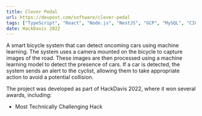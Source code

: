 ```yaml
---
title: Clever Pedal
url: https://devpost.com/software/clever-pedal
tags: ["TypeScript", "React", "Node.js", "NestJS", "GCP", "MySQL", "CICD"]
date: HackDavis 2022
---
```


A smart bicycle system that can detect oncoming cars using machine learning. The system uses a camera mounted on the bicycle to capture images of the road. These images are then processed using a machine learning model to detect the presence of cars. If a car is detected, the system sends an alert to the cyclist, allowing them to take appropriate action to avoid a potential collision.

The project was developed as part of HackDavis 2022, where it won several awards, including:

- Most Technically Challenging Hack
